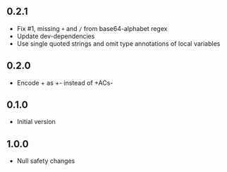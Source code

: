 ## 0.2.1

- Fix #1, missing `+` and `/` from base64-alphabet regex
- Update dev-dependencies
- Use single quoted strings and omit type annotations of local variables

## 0.2.0

- Encode + as +- instead of +ACs-

## 0.1.0

- Initial version

## 1.0.0

- Null safety changes
